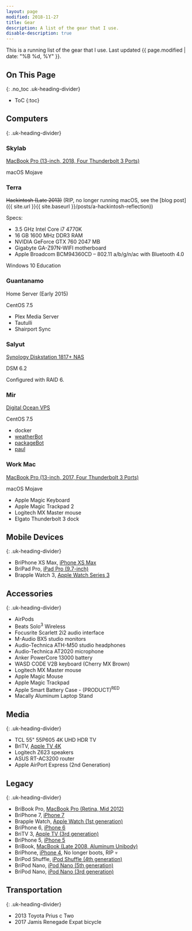 ```yaml
---
layout: page
modified: 2018-11-27
title: Gear
description: A list of the gear that I use.
disable-description: true
---
```


This is a running list of the gear that I use. Last updated <time datetime="{{ page.modified | date: date_to_xmlschema }}" itemprop="dateModified">{{ page.modified | date: "%B %d, %Y" }}</time>.

## On This Page
{: .no_toc .uk-heading-divider}
- ToC
{:toc}

## Computers
{: .uk-heading-divider}

### Skylab
[MacBook Pro (13-inch, 2018, Four Thunderbolt 3 Ports)](https://everymac.com/systems/apple/macbook_pro/specs/macbook-pro-core-i7-2.7-13-mid-2018-true-tone-display-touch-bar-specs.html)

macOS Mojave

### Terra
~~Hackintosh (Late 2013)~~ (RIP, no longer running macOS, see the 
[blog post]({{ site.url }}{{ site.baseurl }}/posts/a-hackintosh-reflection))

Specs:
* 3.5 GHz Intel Core i7 4770K
* 16 GB 1600 MHz DDR3 RAM
* NVIDIA GeForce GTX 760 2047 MB
* Gigabyte GA-Z97N-WIFI motherboard
* Apple Broadcom BCM94360CD – 802.11 a/b/g/n/ac with Bluetooth 4.0

Windows 10 Education

### Guantanamo
Home Server (Early 2015)

CentOS 7.5

* Plex Media Server
* Tautulli
* Shairport Sync

### Salyut
[Synology Diskstation 1817+ NAS](https://www.synology.com/en-us/products/DS1817+)

DSM 6.2

Configured with RAID 6.

### Mir
[Digital Ocean VPS](https://m.do.co/c/414f452c2b6f)

CentOS 7.5

* docker
* [weatherBot](https://github.com/BrianMitchL/weatherBot)
* [packageBot](https://github.com/BrianMitchL/packageBot)
* [paul](https://github.com/thenexustv/paul)

### Work Mac
[MacBook Pro (13-inch, 2017, Four Thunderbolt 3 Ports)](https://everymac.com/systems/apple/macbook_pro/specs/macbook-pro-core-i7-3.5-13-mid-2017-retina-display-touch-bar-specs.html)

macOS Mojave

* Apple Magic Keyboard
* Apple Magic Trackpad 2
* Logitech MX Master mouse
* Elgato Thunderbolt 3 dock


## Mobile Devices
{: .uk-heading-divider}

* BriPhone XS Max, [iPhone XS Max](https://everymac.com/systems/apple/iphone/specs/apple-iphone-xs-max-united-states-canada-hong-kong-a1921-specs.html)
* BriPad Pro, [iPad Pro (9.7-inch)](https://everymac.com/systems/apple/ipad/specs/apple-ipad-pro-9-7-inch-1st-gen-wi-fi-only-specs.html)
* Brapple Watch 3, [Apple Watch Series 3](https://everymac.com/systems/apple/apple-watch/specs/apple-watch-series-3-gps-cellular-42mm-us-canada-a1861.html)

## Accessories
{: .uk-heading-divider}

* AirPods
* Beats Solo<sup>3</sup> Wireless
* Focusrite Scarlett 2i2 audio interface
* M-Audio BX5 studio monitors
* Audio-Technica ATH-M50 studio headphones
* Audio-Technica AT2020 microphone
* Anker PowerCore 13000 battery
* WASD CODE V2B keyboard (Cherry MX Brown)
* Logitech MX Master mouse
* Apple Magic Mouse
* Apple Magic Trackpad
* Apple Smart Battery Case - (PRODUCT)<sup>RED</sup>
* Macally Aluminum Laptop Stand

## Media
{: .uk-heading-divider}

* TCL 55" 55P605 4K UHD HDR TV
* BriTV, [Apple TV 4K](https://everymac.com/systems/apple/apple-tv/specs/apple-tv-4k-5th-generation-2017-specs.html)
* Logitech Z623 speakers
* ASUS RT-AC3200 router
* Apple AirPort Express (2nd Generation)

## Legacy
{: .uk-heading-divider}

* BriBook Pro, [MacBook Pro (Retina, Mid 2012)](https://everymac.com/systems/apple/macbook_pro/specs/macbook-pro-core-i7-2.7-15-mid-2012-retina-display-specs.html)
* BriPhone 7, [iPhone 7](https://everymac.com/systems/apple/iphone/specs/apple-iphone-7-att-t-mobile-global-a1778-specs.html)
* Brapple Watch, [Apple Watch (1st generation)](https://everymac.com/systems/apple/apple-watch/specs/apple-watch-sport-aluminum-42mm.html)
* BriPhone 6, [iPhone 6](https://everymac.com/systems/apple/iphone/specs/apple-iphone-6-a1549-4.7-inch-gsm-north-america-specs.html)
* BriTV 3, [Apple TV (3rd generation)](https://everymac.com/systems/apple/apple-tv/specs/apple-tv-3rd-generation-early-2012-specs.html)
* BriPhone 5, [iPhone 5](https://everymac.com/systems/apple/iphone/specs/apple-iphone-5-a1428-gsm-lte-aws-tmobile-north-america-specs.html)
* BriBook, [MacBook (Late 2008, Aluminum Unibody)](https://everymac.com/systems/apple/macbook/specs/macbook-core-2-duo-2.4-aluminum-13-late-2008-unibody-specs.html)
* BriPhone, [iPhone 4](https://everymac.com/systems/apple/iphone/specs/apple-iphone-4-specs.html), No longer boots, RIP :skull:
* BriPod Shuffle, [iPod Shuffle (4th generation)](https://everymac.com/systems/apple/ipod/specs/ipod-4th-generation-shuffle-4g-late-2012-specs.html)
* BriPod Nano, [iPod Nano (5th generation)](https://everymac.com/systems/apple/ipod/specs/ipod-5th-generation-5g-nano-specs.html)
* BriPod Nano, [iPod Nano (3rd generation)](https://everymac.com/systems/apple/ipod/specs/ipod-3rd-generation-fat-nano-specs.html)

## Transportation
{: .uk-heading-divider}

* 2013 Toyota Prius c Two
* 2017 Jamis Renegade Expat bicycle